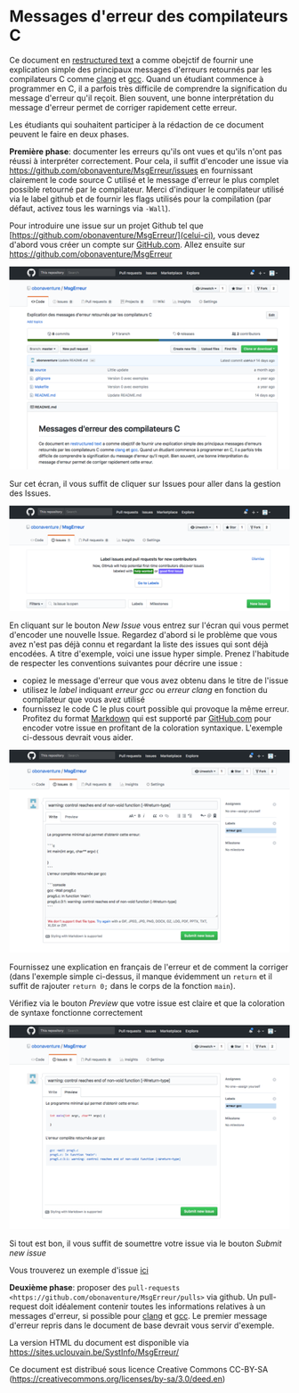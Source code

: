 # Messages d'erreur des compilateurs C

Ce document en [restructured text](http://www.sphinx-doc.org/en/master/) a comme obejctif de fournir une explication simple des principaux messages d'erreurs retournés par les compilateurs C comme [clang](https://clang.llvm.org) et [gcc](https://gcc.gnu.org). Quand un étudiant commence à programmer en C, il a parfois très difficile de comprendre la signification du message d'erreur qu'il reçoit. Bien souvent, une bonne interprétation du message d'erreur permet de corriger rapidement cette erreur. 

Les étudiants qui souhaitent participer à la rédaction de ce document peuvent le faire en deux phases.

**Première phase**:  documenter les erreurs qu'ils ont vues et qu'ils n'ont pas réussi à interpréter correctement. Pour cela, il suffit d'encoder une issue  via https://github.com/obonaventure/MsgErreur/issues en fournissant clairement le code source C utilisé et le message d'erreur le plus complet possible retourné par le compilateur. Merci d'indiquer le compilateur utilisé  via le label github et de fournir les flags utilisés pour la compilation (par défaut, activez tous les warnings via ``-Wall``). 

Pour introduire une issue sur un projet Github tel que [https://github.com/obonaventure/MsgErreur/](celui-ci), vous devez d'abord vous créer un compte sur [GitHub.com](Github). Allez ensuite sur https://github.com/obonaventure/MsgErreur

![première étape](/images/pr1.png)

Sur cet écran, il vous suffit de cliquer sur Issues pour aller dans la gestion des Issues.

![deuxième étape](/images/pr2.png)

En cliquant sur le bouton *New Issue* vous entrez sur l'écran qui vous permet d'encoder une nouvelle Issue. Regardez d'abord si le problème que vous avez n'est pas déjà connu et regardant la liste des issues qui sont déjà encodées. A titre d'exemple, voici une issue hyper simple. Prenez l'habitude de respecter les conventions suivantes pour décrire une issue :

 - copiez le message d'erreur que vous avez obtenu dans le titre de l'issue
 - utilisez le *label* indiquant *erreur gcc* ou *erreur clang* en fonction du compilateur que vous avez utilisé
 - fournissez le code C le plus court possible qui provoque la même erreur. Profitez du format [Markdown](https://guides.github.com/features/mastering-markdown/) qui est supporté par [GitHub.com](Github) pour encoder votre issue en profitant de la coloration syntaxique. L'exemple ci-dessous devrait vous aider.

![troisième étape](/images/pr3.png)

Fournissez une explication en français de l'erreur et de comment la corriger (dans l'exemple simple ci-dessus, il manque évidemment un ``return`` et il suffit de rajouter ``return 0;`` dans le corps de la fonction ``main``).

Vérifiez via le bouton *Preview* que votre issue est claire et que la coloration de syntaxe fonctionne correctement

![quatrième étape](/images/pr4.png)

Si tout est bon, il vous suffit de soumettre votre issue via le bouton *Submit new issue*

Vous trouverez un exemple d'issue [ici](https://github.com/obonaventure/MsgErreur/issues/2)

**Deuxième phase**: proposer des `pull-requests <https://github.com/obonaventure/MsgErreur/pulls>` via github. Un pull-request doit idéalement contenir toutes les informations relatives à un messages d'erreur, si possible pour [clang](https://clang.llvm.org) et [gcc](https://gcc.gnu.org). Le premier message d'erreur repris dans le document de base devrait vous servir d'exemple.

La version HTML du document est disponible via https://sites.uclouvain.be/SystInfo/MsgErreur/

Ce document est distribué sous licence Creative Commons CC-BY-SA (https://creativecommons.org/licenses/by-sa/3.0/deed.en)
